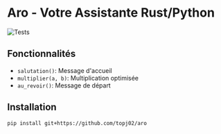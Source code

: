 # Aro - Votre Assistante Rust/Python

![Tests](https://github.com/topj02/aro/actions/workflows/test.yml/badge.svg)

## Fonctionnalités
- `salutation()`: Message d'accueil
- `multiplier(a, b)`: Multiplication optimisée
- `au_revoir()`: Message de départ

## Installation
```bash
pip install git+https://github.com/topj02/aro
